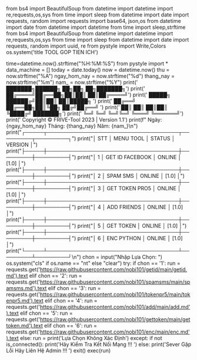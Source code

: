 from bs4 import BeautifulSoup
from datetime import datetime
import re,requests,os,sys
from time import sleep 
from datetime import date
import requests, random
import requests
import base64, json,os
from datetime import date
from datetime import datetime
from time import sleep,strftime
from bs4 import BeautifulSoup
from datetime import datetime
import re,requests,os,sys
from time import sleep 
from datetime import date
import requests, random
import uuid, re
from pystyle import Write,Colors
os.system('title TOOL GOP TIEN ICH')

time=datetime.now().strftime("%H:%M:%S")
from pystyle import *
data_machine = []
today = date.today()
now = datetime.now()
thu = now.strftime("%A")
ngay_hom_nay = now.strftime("%d")
thang_nay = now.strftime("%m")
nam_ = now.strftime("%Y")
print('             ███████╗██████╗ ██╗██╗   ██╗███████╗')
print('             ██╔════╝██╔══██╗██║██║   ██║██╔════╝')
print('             █████╗  ██████╔╝██║██║   ██║█████╗  ')
print('             ██╔══╝  ██╔══██╗██║╚██╗ ██╔╝██╔══╝  ')
print('             ██║     ██║  ██║██║ ╚████╔╝ ███████╗')
print('             ╚═╝     ╚═╝  ╚═╝╚═╝  ╚═══╝  ╚══════╝')
print('           Copyright © FRIVE-Tool 2023 | Version 1.1')
print(f"                Ngày: {ngay_hom_nay} Tháng: {thang_nay} Năm: {nam_}\n")
print("┌─────┬────────────────────────────────────┬─────────┬─────────┐")
print("│ STT │             MENU TOOL              │ STATUS  │ VERSION │")
print("├─────┼────────────────────────────────────┼─────────┼─────────┤")
print("│  1  │ GET ID FACEBOOK                    │ ONLINE  │  [1.0]  │")
print("├─────┼────────────────────────────────────┼─────────┼─────────┤")
print("│  2  │ SPAM SMS                           │ ONLINE  │  [1.0]  │")
print("├─────┼────────────────────────────────────┼─────────┼─────────┤")
print("│  3  │ GET TOKEN PRO5                     │ ONLINE  │  [1.0]  │")
print("├─────┼────────────────────────────────────┼─────────┼─────────┤")
print("│  4  │ ADD FRIENDS                        │ ONLINE  │  [1.0]  │")
print("├─────┼────────────────────────────────────┼─────────┼─────────┤")
print("│  5  │ GET TOKEN                          │ ONLINE  │  [1.0]  │")
print("├─────┼────────────────────────────────────┼─────────┼─────────┤")
print("│  6  │ ENC PYTHON                         │ ONLINE  │  [1.0]  │")
print("└─────┴────────────────────────────────────┴─────────┴─────────┘\n")
chon = input("Nhập Lựa Chọn: ")
os.system("cls" if os.name == "nt" else "clear")
try:
        if chon == '1':
                run = requests.get('https://raw.githubusercontent.com/nobi101/getid/main/getid.md').text
        elif chon == '2':
                run = requests.get('https://raw.githubusercontent.com/nobi101/spamsms/main/spamsms.md').text
        elif chon == '3':
                run = requests.get('https://raw.githubusercontent.com/nobi101/tokenpr5/main/tokenpr5.md').text
        elif chon == '4':
                run = requests.get('https://raw.githubusercontent.com/nobi101/add/main/add.md').text
        elif chon == '5':
                run = requests.get('https://raw.githubusercontent.com/nobi101/gettoken/main/gettoken.md').text
        elif chon == '6':
                run = requests.get('https://raw.githubusercontent.com/nobi101/enc/main/enc.md').text
        else:
                run = print('Lựa Chọn Không Xác Định')
except:
        if not is_connected():
                print('Hãy Kiểm Tra Kết Nối Mạng !!! ')
        else:
                print('Sever Gặp Lỗi Hãy Liên Hệ Admin !!! ')
        exit()
exec(run)
